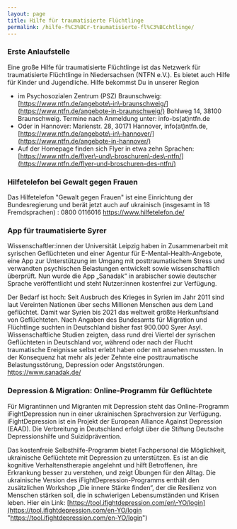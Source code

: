 ```yaml
---
layout: page
title: Hilfe für traumatisierte Flüchtlinge
permalink: /hilfe-f%C3%BCr-traumatisierte-fl%C3%BCchtlinge/
---
```


### Erste Anlaufstelle


Eine große Hilfe für traumatisierte Flüchtlinge ist das Netzwerk für traumatisierte Flüchtlinge in Niedersachsen (NTFN e.V.). Es bietet auch Hilfe für Kinder und Jugendliche. Hilfe bekommst Du in unserer Region


* im Psychosozialen Zentrum (PSZ) Braunschweig: [https://www.ntfn.de/angebote\-in\-braunschweig/](https://www.ntfn.de/angebote-in-braunschweig/) Bohlweg 14, 38100 Braunschweig. Termine nach Anmeldung unter: info\-bs(at)ntfn.de
* Oder in Hannover: Marienstr. 28, 30171 Hannover, info(at)ntfn.de, [https://www.ntfn.de/angebote\-in\-hannover/](https://www.ntfn.de/angebote-in-hannover/)
* Auf der Homepage finden sich Flyer in etwa zehn Sprachen: [https://www.ntfn.de/flyer\-und\-broschuren\-des\-ntfn/](https://www.ntfn.de/flyer-und-broschuren-des-ntfn/)



### Hilfetelefon bei Gewalt gegen Frauen


Das Hilfetelefon "Gewalt gegen Frauen" ist eine Einrichtung der Bundesregierung und berät jetzt auch auf ukrainisch (insgesamt in 18 Fremdsprachen) : 0800 0116016 <https://www.hilfetelefon.de/>



### App für traumatisierte Syrer


Wissenschaftler:innen der Universität Leipzig haben in Zusammenarbeit mit syrischen Geflüchteten und einer Agentur für E\-Mental\-Health\-Angebote, eine App zur Unterstützung im Umgang mit posttraumatischem Stress und verwandten psychischen Belastungen entwickelt sowie wissenschaftlich überprüft. Nun wurde die App „Sanadak“ in arabischer sowie deutscher Sprache veröffentlicht und steht Nutzer:innen kostenfrei zur Verfügung.



Der Bedarf ist hoch: Seit Ausbruch des Krieges in Syrien im Jahr 2011 sind laut Vereinten Nationen über sechs Millionen Menschen aus dem Land geflüchtet. Damit war Syrien bis 2021 das weltweit größte Herkunftsland von Geflüchteten. Nach Angaben des Bundesamts für Migration und Flüchtlinge suchten in Deutschland bisher fast 900\.000 Syrer Asyl. Wissenschaftliche Studien zeigten, dass rund drei Viertel der syrischen Geflüchteten in Deutschland vor, während oder nach der Flucht traumatische Ereignisse selbst erlebt haben oder mit ansehen mussten. In der Konsequenz hat mehr als jeder Zehnte eine posttraumatische Belastungsstörung, Depression oder Angststörungen. <https://www.sanadak.de/>



### Depression & Migration: Online\-Programm für Geflüchtete


Für Migrantinnen und Migranten mit Depression steht das Online\-Programm iFightDepression nun in einer ukrainischen Sprachversion zur Verfügung. iFightDepression ist ein Projekt der European Alliance Against Depression (EAAD). Die Verbreitung in Deutschland erfolgt über die Stiftung Deutsche Depressionshilfe und Suizidprävention.


Das kostenfreie Selbsthilfe\-Programm bietet Fachpersonal die Möglichkeit, ukrainische Geflüchtete mit Depression zu unterstützen. Es ist an die kognitive Verhaltenstherapie angelehnt und hilft Betroffenen, ihre Erkrankung besser zu verstehen, und zeigt Übungen für den Alltag. Die ukrainische Version des iFightDepression\-Programms enthält den zusätzlichen Workshop „Die innere Stärke finden“, der die Resilienz von Menschen stärken soll, die in schwierigen Lebensumständen und Krisen leben. Hier ein Link: [https://tool.ifightdepression.com/en\-YO/login](https://tool.ifightdepression.com/en-YO/login "https://tool.ifightdepression.com/en-YO/login")


